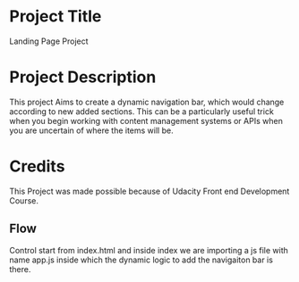 # Project Title
Landing Page Project

# Project Description
This project Aims to create a dynamic navigation bar, which would change according to new added sections. This can be a particularly useful trick when you begin working with content management systems or APIs when you are uncertain of where the items will be.
# Credits
This Project was made possible because of Udacity Front end Development Course.

## Flow
Control start from index.html and inside index we are importing a js file with name app.js inside which the dynamic logic to add the navigaiton bar is there.
